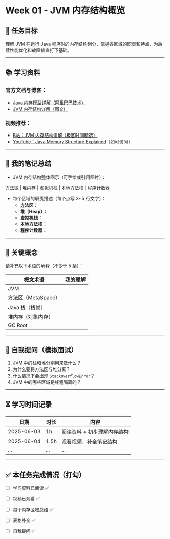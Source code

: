 # Week 01 - JVM 内存结构概览

## 📌 任务目标

理解 JVM 在运行 Java 程序时的内存结构划分，掌握各区域的职责和特点，为后续性能优化和故障排查打下基础。

---

## 📚 学习资料

### 官方文档与博客：

- [Java 内存模型详解（阿里巴巴技术）](https://developer.aliyun.com/article/783606)
- [JVM 内存结构详解（图文）](https://www.cnblogs.com/ityouknow/p/12872845.html)

### 视频推荐：

- [B站：JVM 内存结构讲解（极客时间精选）](https://www.bilibili.com/video/BV1Xv411c7RN/)
- [YouTube：Java Memory Structure Explained](https://www.youtube.com/watch?v=Ej_02ICOIgs)（如可访问）

---

## 🧠 我的笔记总结

- JVM 内存结构整体图示（可手绘或引用图片）：

方法区 | 堆内存 | 虚拟机栈 | 本地方法栈 | 程序计数器


- 每个区域的职责描述（每个点写 3~5 行文字）：
  - **方法区：**
  - **堆（Heap）：**
  - **虚拟机栈：**
  - **本地方法栈：**
  - **程序计数器：**

---

## 📌 关键概念

请补充以下术语的解释（不少于 5 条）：

| 概念术语         | 我的理解                                       |
|------------------|------------------------------------------------|
| JVM              |                                                |
| 方法区（MetaSpace） |                                                |
| Java 栈（栈帧）     |                                                |
| 堆内存（对象内存） |                                                |
| GC Root          |                                                |

---

## 🧪 自我提问（模拟面试）

1. JVM 中的栈和堆分别用来做什么？
2. 为什么要将方法区与堆分离？
3. 什么情况下会出现 `StackOverflowError`？
4. JVM 中的哪些区域是线程隔离的？

---

## ⏳ 学习时间记录

| 日期       | 时长 | 内容                         |
|------------|------|------------------------------|
| 2025-06-03 | 1h   | 阅读资料 + 初步理解内存结构   |
| 2025-06-04 | 1.5h | 观看视频，补全笔记结构       |
| ...        | ...  | ...                          |

---

## ✅ 本任务完成情况（打勾）

- [ ] 学习资料已阅读 ✅
- [ ] 视频已观看 ✅
- [ ] 每个内存区域总结 ✅
- [ ] 表格补全 ✅
- [ ] 自我提问 ✅


